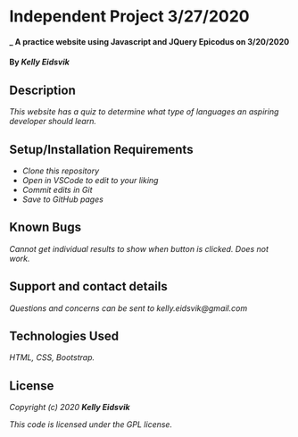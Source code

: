# Independent Project 3/27/2020

#### _ A practice website using Javascript and JQuery Epicodus on 3/20/2020

#### By _**Kelly Eidsvik**_ 

## Description

_This website has a quiz to determine what type of languages an aspiring developer should learn._

## Setup/Installation Requirements

* _Clone this repository_
* _Open in VSCode to edit to your liking_
* _Commit edits in Git_
* _Save to GitHub pages_

## Known Bugs

_Cannot get individual results to show when button is clicked. Does not work._

## Support and contact details

_Questions and concerns can be sent to kelly.eidsvik@gmail.com_

## Technologies Used

_HTML, CSS, Bootstrap._

## License

_Copyright (c) 2020 **Kelly Eidsvik**_

_This code is licensed under the GPL license._